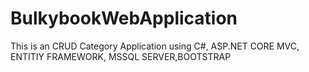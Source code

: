 # BulkybookWebApplication
This is an CRUD Category Application using C#, ASP.NET CORE MVC, ENTITIY FRAMEWORK, MSSQL SERVER,BOOTSTRAP
